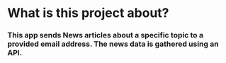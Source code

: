 # What is this project about?
### This app sends News articles about a specific topic to a provided email address. The news data is gathered using an API.